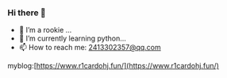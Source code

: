 ### Hi there 👋

- 🔭 I’m a rookie ...
- 🌱 I’m currently learning python...
- 📫 How to reach me: 2413302357@qq.com

myblog:[https://www.r1cardohj.fun/](https://www.r1cardohj.fun/)

